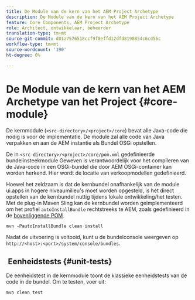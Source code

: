 ```yaml
---
title: De Module van de kern van het AEM Project Archetype
description: De Module van de kern van het AEM Project Archetype
feature: Core Components, AEM Project Archetype
role: Architect, ontwikkelaar, beheerder
translation-type: tm+mt
source-git-commit: d01a7576518ccf9f0effd12dfd8198854c6cd55c
workflow-type: tm+mt
source-wordcount: '190'
ht-degree: 0%

---
```



# De Module van de kern van het AEM Archetype van het Project {#core-module}

De kernmodule (`<src-directory>/<project>/core`) bevat alle Java-code die nodig is voor de implementatie. De module zal alle code van Java verpakken en aan de AEM instantie als Bundel OSGi opstellen.

De in `<src-directory>/<project>/core/pom.xml` gedefinieerde bundelinsteekmodule Geweven is verantwoordelijk voor het compileren van de Java-code in een OSGi-bundel die door AEM OSGi-container kan worden herkend. Hier wordt de locatie van verkoopmodellen gedefinieerd.

Hoewel het zeldzaam is dat de kernbundel onafhankelijk van de module ui.apps in hogere niveaumilieu&#39;s moet worden opgesteld, is het direct opstellen van de kernbundel nuttig tijdens lokale ontwikkeling/het testen. Met de plug-in Maven Sling kan de kernbundel worden geïmplementeerd om het profiel `autoInstallBundle` rechtstreeks te AEM, zoals gedefinieerd in de [bovenliggende POM](/help/developing/archetype/using.md#parent-pom).

```shell
mvn -PautoInstallBundle clean install
```

Nadat de uitvoering is voltooid, kunt u de bundelconsole weergeven op `http://<host>:<port>/system/console/bundles`.

##  Eenheidstests {#unit-tests}

De eenheidstest in de kernmodule toont de klassieke eenheidstests van de code in de bundel. Om te testen, voer uit:

```shell
mvn clean test
```
